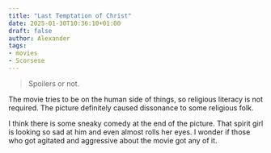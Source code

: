 ```yaml
---
title: "Last Temptation of Christ"
date: 2025-01-30T10:36:10+01:00
draft: false
author: Alexander
tags:
- movies
- Scorsese
---
```


> Spoilers or not.

The movie tries to be on the human side of things, so religious literacy is not required.
The picture definitely caused dissonance to some religious folk.

I think there is some sneaky comedy at the end of the picture.
That spirit girl is looking so sad at him and even almost rolls her eyes.
I wonder if those who got agitated and aggressive about the movie got any of it.
